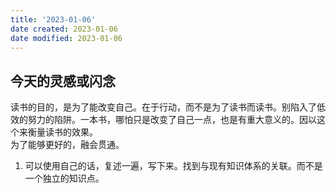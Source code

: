 ```yaml
---
title: '2023-01-06'
date created: 2023-01-06
date modified: 2023-01-06
---
```


## 今天的灵感或闪念

读书的目的，是为了能改变自己。在于行动，而不是为了读书而读书。别陷入了低效的努力的陷阱。一本书，哪怕只是改变了自己一点，也是有重大意义的。因以这个来衡量读书的效果。  
为了能够更好的，融会贯通。

1. 可以使用自己的话，复述一遍，写下来。找到与现有知识体系的关联。而不是一个独立的知识点。
